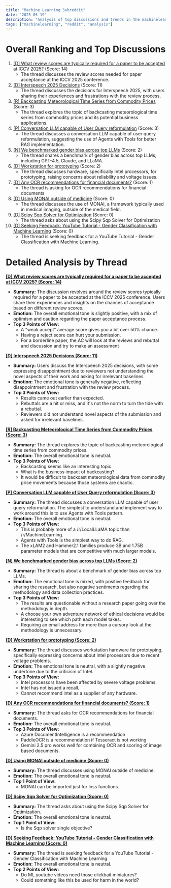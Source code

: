 ```yaml
---
title: "Machine Learning Subreddit"
date: "2025-05-19"
description: "Analysis of top discussions and trends in the machinelearning subreddit"
tags: ["machinelearning", "reddit", "analysis"]
---
```


# Overall Ranking and Top Discussions
1.  [[D] What review scores are typically required for a paper to be accepted at ICCV 2025?](https://www.reddit.com/r/MachineLearning/comments/1kq5cl4/d_what_review_scores_are_typically_required_for_a/) (Score: 14)
    *   The thread discusses the review scores needed for paper acceptance at the ICCV 2025 conference.
2.  [[D] Interspeech 2025 Decisions](https://www.reddit.com/r/MachineLearning/comments/1kq89vk/d_interspeech_2025_decisions/) (Score: 11)
    *   The thread discusses the decisions for Interspeech 2025, with users sharing their experiences and frustrations with the review process.
3.  [[R] Backcasting Meteorological Time Series from Commodity Prices](https://www.reddit.com/r/MachineLearning/comments/1kq69oo/r_backcasting_meteorological_time_series_from/) (Score: 3)
    *   The thread explores the topic of backcasting meteorological time series from commodity prices and its potential business applications.
4.  [[P] Conversation LLM capable of User Query reformulation](https://www.reddit.com/r/MachineLearning/comments/1kqccni/p_conversation_llm_capable_of_user_query/) (Score: 3)
    *   The thread discusses a conversation LLM capable of user query reformulation, suggesting the use of Agents with Tools for better RAG implementation.
5.  [[N] We benchmarked gender bias across top LLMs](https://www.reddit.com/r/MachineLearning/comments/1kqa0v4/n_we_benchmarked_gender_bias_across_top_llms/) (Score: 2)
    *   The thread shares a benchmark of gender bias across top LLMs, including GPT-4.5, Claude, and LLaMA.
6.  [[D] Workstation for prototyping](https://www.reddit.com/r/MachineLearning/comments/1kqchu5/d_workstation_for_prototyping/) (Score: 2)
    *   The thread discusses hardware, specifically Intel processors, for prototyping, raising concerns about reliability and voltage issues.
7.  [[D] Any OCR recommendations for financial documents?](https://www.reddit.com/r/MachineLearning/comments/1kpwasd/d_any_ocr_recommendations_for_financial_documents/) (Score: 1)
    *   The thread is asking for OCR recommendations for financial documents
8.  [[D] Using MONAI outside of medicine](https://www.reddit.com/r/MachineLearning/comments/1kq2o5b/d_using_monai_outside_of_medicine/) (Score: 0)
    *   The thread discusses the use of MONAI, a framework typically used in medical imaging, outside of the medical field.
9.  [[D] Scipy Sqp Solver for Optimization](https://www.reddit.com/r/MachineLearning/comments/1kq5api/d_scipy_sqp_solver_for_optimization/) (Score: 0)
    *   The thread asks about using the Scipy Sqp Solver for Optimization
10. [[D] Seeking Feedback: YouTube Tutorial - Gender Classification with Machine Learning](https://www.reddit.com/r/MachineLearning/comments/1kqdic3/d_seeking_feedback_youtube_tutorial_gender/) (Score: 0)
    *   The thread is seeking feedback for a YouTube Tutorial - Gender Classification with Machine Learning.

# Detailed Analysis by Thread
**[[D] What review scores are typically required for a paper to be accepted at ICCV 2025? (Score: 14)](https://www.reddit.com/r/MachineLearning/comments/1kq5cl4/d_what_review_scores_are_typically_required_for_a/)**
*   **Summary:** The discussion revolves around the review scores typically required for a paper to be accepted at the ICCV 2025 conference. Users share their experiences and insights on the chances of acceptance based on different review scores.
*   **Emotion:** The overall emotional tone is slightly positive, with a mix of optimism and caution regarding the paper acceptance process.
*   **Top 3 Points of View:**
    *   A "weak accept" average score gives you a bit over 50% chance.
    *   Having a reject score can hurt your submission.
    *   For a borderline paper, the AC will look at the reviews and rebuttal and discussion and try to make an assessment

**[[D] Interspeech 2025 Decisions (Score: 11)](https://www.reddit.com/r/MachineLearning/comments/1kq89vk/d_interspeech_2025_decisions/)**
*   **Summary:** Users discuss the Interspeech 2025 decisions, with some expressing disappointment due to reviewers not understanding the novel aspects of their work and asking for irrelevant baselines.
*   **Emotion:** The emotional tone is generally negative, reflecting disappointment and frustration with the review process.
*   **Top 3 Points of View:**
    *   Results came out earlier than expected.
    *   Rebuttals are a hit or miss, and it's not the norm to turn the tide with a rebuttal.
    *   Reviewers did not understand novel aspects of the submission and asked for irrelevant baselines.

**[[R] Backcasting Meteorological Time Series from Commodity Prices (Score: 3)](https://www.reddit.com/r/MachineLearning/comments/1kq69oo/r_backcasting_meteorological_time_series_from/)**
*   **Summary:** The thread explores the topic of backcasting meteorological time series from commodity prices.
*   **Emotion:** The overall emotional tone is neutral.
*   **Top 3 Points of View:**
    *   Backcasting seems like an interesting topic.
    *   What is the business impact of backcasting?
    *   It would be difficult to backcast meteorological data from commodity price movements because those systems are chaotic.

**[[P] Conversation LLM capable of User Query reformulation (Score: 3)](https://www.reddit.com/r/MachineLearning/comments/1kqccni/p_conversation_llm_capable_of_user_query/)**
*   **Summary:** The thread discusses a conversation LLM capable of user query reformulation. The simplest to understand and implement way to work around this is to use Agents with Tools pattern.
*   **Emotion:** The overall emotional tone is neutral.
*   **Top 3 Points of View:**
    *   This is probably more of a /r/LocalLLaMA topic than /r/MachineLearning.
    *   Agents with Tools is the simplest way to do RAG.
    *   The xLAM2 and Hammer2.1 families produce 3B and 1.75B parameter models that are competitive with much larger models.

**[[N] We benchmarked gender bias across top LLMs (Score: 2)](https://www.reddit.com/r/MachineLearning/comments/1kqa0v4/n_we_benchmarked_gender_bias_across_top_llms/)**
*   **Summary:** The thread is about a benchmark of gender bias across top LLMs.
*   **Emotion:** The emotional tone is mixed, with positive feedback for sharing the research, but also negative sentiments regarding the methodology and data collection practices.
*   **Top 3 Points of View:**
    *   The results are questionable without a research paper going over the methodology in depth.
    *   A choose your own adventure network of ethical decisions would be interesting to see which path each model takes.
    *   Requiring an email address for more than a cursory look at the methodology is unnecessary.

**[[D] Workstation for prototyping (Score: 2)](https://www.reddit.com/r/MachineLearning/comments/1kqchu5/d_workstation_for_prototyping/)**
*   **Summary:** The thread discusses workstation hardware for prototyping, specifically expressing concerns about Intel processors due to recent voltage problems.
*   **Emotion:** The emotional tone is neutral, with a slightly negative undertone due to the criticism of Intel.
*   **Top 3 Points of View:**
    *   Intel processors have been affected by severe voltage problems.
    *   Intel has not issued a recall.
    *   Cannot recommend intel as a supplier of any hardware.

**[[D] Any OCR recommendations for financial documents? (Score: 1)](https://www.reddit.com/r/MachineLearning/comments/1kpwasd/d_any_ocr_recommendations_for_financial_documents/)**
*   **Summary:** The thread asks for OCR recommendations for financial documents.
*   **Emotion:** The overall emotional tone is neutral.
*   **Top 3 Points of View:**
    *   Azure DocumentIntelligence is a recommendation
    *   PaddleOCR is a recommendation if Tesseract is not working
    *   Gemini 2.5 pro works well for combining OCR and scoring of image based documents.

**[[D] Using MONAI outside of medicine (Score: 0)](https://www.reddit.com/r/MachineLearning/comments/1kq2o5b/d_using_monai_outside_of_medicine/)**
*   **Summary:** The thread discusses using MONAI outside of medicine.
*   **Emotion:** The overall emotional tone is neutral.
*   **Top 1 Point of View:**
    *   MONAI can be imported just for loss functions.

**[[D] Scipy Sqp Solver for Optimization (Score: 0)](https://www.reddit.com/r/MachineLearning/comments/1kq5api/d_scipy_sqp_solver_for_optimization/)**
*   **Summary:** The thread asks about using the Scipy Sqp Solver for Optimization.
*   **Emotion:** The overall emotional tone is neutral.
*   **Top 1 Point of View:**
    *   Is the Sqp solver single objective?

**[[D] Seeking Feedback: YouTube Tutorial - Gender Classification with Machine Learning (Score: 0)](https://www.reddit.com/r/MachineLearning/comments/1kqdic3/d_seeking_feedback_youtube_tutorial_gender/)**
*   **Summary:** The thread is seeking feedback for a YouTube Tutorial - Gender Classification with Machine Learning.
*   **Emotion:** The overall emotional tone is neutral.
*   **Top 2 Points of View:**
    *   Do ML youtube videos need those clickbait miniatures?
    *   Could something like this be used for harm in the world?
